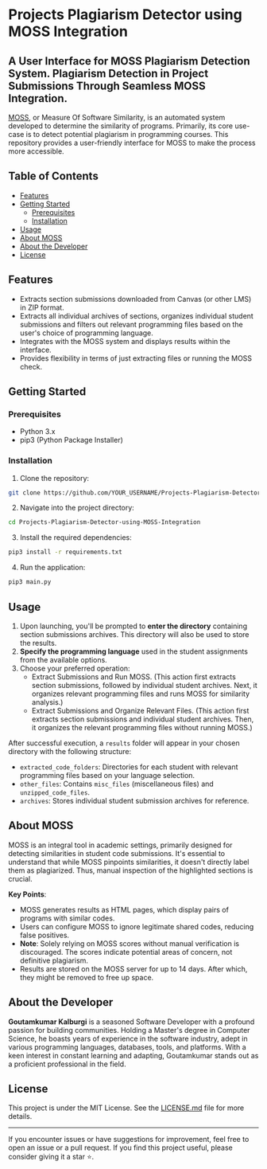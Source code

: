 # Projects Plagiarism Detector using MOSS Integration
## A User Interface for MOSS Plagiarism Detection System. Plagiarism Detection in Project Submissions Through Seamless MOSS Integration.

[MOSS](https://theory.stanford.edu/~aiken/moss/), or Measure Of Software Similarity, is an automated system developed to determine the similarity of programs. Primarily, its core use-case is to detect potential plagiarism in programming courses. This repository provides a user-friendly interface for MOSS to make the process more accessible.

## Table of Contents
- [Features](#features)
- [Getting Started](#getting-started)
  * [Prerequisites](#prerequisites)
  * [Installation](#installation)
- [Usage](#usage)
- [About MOSS](#about-moss)
- [About the Developer](#about-the-developer)
- [License](#license)

## Features

- Extracts section submissions downloaded from Canvas (or other LMS) in ZIP format.
- Extracts all individual archives of sections, organizes individual student submissions and filters out relevant programming files based on the user's choice of programming language.
- Integrates with the MOSS system and displays results within the interface.
- Provides flexibility in terms of just extracting files or running the MOSS check.

## Getting Started

### Prerequisites

- Python 3.x
- pip3 (Python Package Installer)

### Installation

1. Clone the repository:

```bash
git clone https://github.com/YOUR_USERNAME/Projects-Plagiarism-Detector-using-MOSS-Integration.git
```

2. Navigate into the project directory:

```bash
cd Projects-Plagiarism-Detector-using-MOSS-Integration
```

3. Install the required dependencies:

```bash
pip3 install -r requirements.txt
```

4. Run the application:

```bash
pip3 main.py
```

## Usage

1. Upon launching, you'll be prompted to **enter the directory** containing section submissions archives. This directory will also be used to store the results.
2. **Specify the programming language** used in the student assignments from the available options.
3. Choose your preferred operation:
   - Extract Submissions and Run MOSS. (This action first extracts section submissions, followed by individual student archives. Next, it organizes relevant programming files and runs MOSS for similarity analysis.)
   - Extract Submissions and Organize Relevant Files. (This action first extracts section submissions and individual student archives. Then, it organizes the relevant programming files without running MOSS.)

After successful execution, a `results` folder will appear in your chosen directory with the following structure:

- `extracted_code_folders`: Directories for each student with relevant programming files based on your language selection.
- `other_files`: Contains `misc_files` (miscellaneous files) and `unzipped_code_files`.
- `archives`: Stores individual student submission archives for reference.

## About MOSS

MOSS is an integral tool in academic settings, primarily designed for detecting similarities in student code submissions. It's essential to understand that while MOSS pinpoints similarities, it doesn't directly label them as plagiarized. Thus, manual inspection of the highlighted sections is crucial.

**Key Points**:
- MOSS generates results as HTML pages, which display pairs of programs with similar codes.
- Users can configure MOSS to ignore legitimate shared codes, reducing false positives.
- **Note**: Solely relying on MOSS scores without manual verification is discouraged. The scores indicate potential areas of concern, not definitive plagiarism.
- Results are stored on the MOSS server for up to 14 days. After which, they might be removed to free up space.

## About the Developer

**Goutamkumar Kalburgi** is a seasoned Software Developer with a profound passion for building communities. Holding a Master's degree in Computer Science, he boasts years of experience in the software industry, adept in various programming languages, databases, tools, and platforms. With a keen interest in constant learning and adapting, Goutamkumar stands out as a proficient professional in the field. 

## License

This project is under the MIT License. See the [LICENSE.md](LICENSE.md) file for more details.

---

If you encounter issues or have suggestions for improvement, feel free to open an issue or a pull request. If you find this project useful, please consider giving it a star ⭐.
